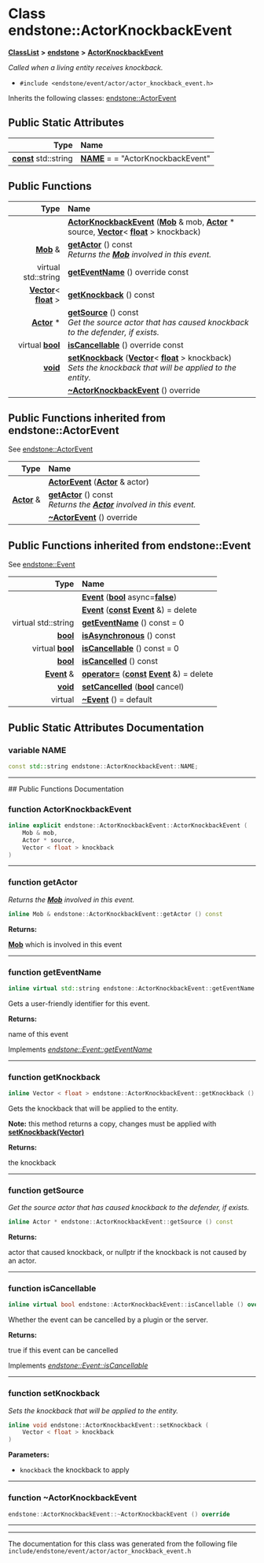 

# Class endstone::ActorKnockbackEvent



[**ClassList**](annotated.md) **>** [**endstone**](namespaceendstone.md) **>** [**ActorKnockbackEvent**](classendstone_1_1ActorKnockbackEvent.md)



_Called when a living entity receives knockback._ 

* `#include <endstone/event/actor/actor_knockback_event.h>`



Inherits the following classes: [endstone::ActorEvent](classendstone_1_1ActorEvent.md)
































## Public Static Attributes

| Type | Name |
| ---: | :--- |
|  [**const**](classendstone_1_1Vector.md) std::string | [**NAME**](#variable-name)   = = "ActorKnockbackEvent"<br> |










































## Public Functions

| Type | Name |
| ---: | :--- |
|   | [**ActorKnockbackEvent**](#function-actorknockbackevent) ([**Mob**](classendstone_1_1Mob.md) & mob, [**Actor**](classendstone_1_1Actor.md) \* source, [**Vector**](classendstone_1_1Vector.md)&lt; [**float**](classendstone_1_1Vector.md) &gt; knockback) <br> |
|  [**Mob**](classendstone_1_1Mob.md) & | [**getActor**](#function-getactor) () const<br>_Returns the_ [_**Mob**_](classendstone_1_1Mob.md) _involved in this event._ |
| virtual std::string | [**getEventName**](#function-geteventname) () override const<br> |
|  [**Vector**](classendstone_1_1Vector.md)&lt; [**float**](classendstone_1_1Vector.md) &gt; | [**getKnockback**](#function-getknockback) () const<br> |
|  [**Actor**](classendstone_1_1Actor.md) \* | [**getSource**](#function-getsource) () const<br>_Get the source actor that has caused knockback to the defender, if exists._  |
| virtual [**bool**](classendstone_1_1Vector.md) | [**isCancellable**](#function-iscancellable) () override const<br> |
|  [**void**](classendstone_1_1Vector.md) | [**setKnockback**](#function-setknockback) ([**Vector**](classendstone_1_1Vector.md)&lt; [**float**](classendstone_1_1Vector.md) &gt; knockback) <br>_Sets the knockback that will be applied to the entity._  |
|   | [**~ActorKnockbackEvent**](#function-actorknockbackevent) () override<br> |


## Public Functions inherited from endstone::ActorEvent

See [endstone::ActorEvent](classendstone_1_1ActorEvent.md)

| Type | Name |
| ---: | :--- |
|   | [**ActorEvent**](classendstone_1_1ActorEvent.md#function-actorevent) ([**Actor**](classendstone_1_1Actor.md) & actor) <br> |
|  [**Actor**](classendstone_1_1Actor.md) & | [**getActor**](classendstone_1_1ActorEvent.md#function-getactor) () const<br>_Returns the_ [_**Actor**_](classendstone_1_1Actor.md) _involved in this event._ |
|   | [**~ActorEvent**](classendstone_1_1ActorEvent.md#function-actorevent) () override<br> |


## Public Functions inherited from endstone::Event

See [endstone::Event](classendstone_1_1Event.md)

| Type | Name |
| ---: | :--- |
|   | [**Event**](classendstone_1_1Event.md#function-event-12) ([**bool**](classendstone_1_1Vector.md) async=[**false**](classendstone_1_1Vector.md)) <br> |
|   | [**Event**](classendstone_1_1Event.md#function-event-22) ([**const**](classendstone_1_1Vector.md) [**Event**](classendstone_1_1Event.md) &) = delete<br> |
| virtual std::string | [**getEventName**](classendstone_1_1Event.md#function-geteventname) () const = 0<br> |
|  [**bool**](classendstone_1_1Vector.md) | [**isAsynchronous**](classendstone_1_1Event.md#function-isasynchronous) () const<br> |
| virtual [**bool**](classendstone_1_1Vector.md) | [**isCancellable**](classendstone_1_1Event.md#function-iscancellable) () const = 0<br> |
|  [**bool**](classendstone_1_1Vector.md) | [**isCancelled**](classendstone_1_1Event.md#function-iscancelled) () const<br> |
|  [**Event**](classendstone_1_1Event.md) & | [**operator=**](classendstone_1_1Event.md#function-operator) ([**const**](classendstone_1_1Vector.md) [**Event**](classendstone_1_1Event.md) &) = delete<br> |
|  [**void**](classendstone_1_1Vector.md) | [**setCancelled**](classendstone_1_1Event.md#function-setcancelled) ([**bool**](classendstone_1_1Vector.md) cancel) <br> |
| virtual  | [**~Event**](classendstone_1_1Event.md#function-event) () = default<br> |
















































































## Public Static Attributes Documentation




### variable NAME 

```C++
const std::string endstone::ActorKnockbackEvent::NAME;
```




<hr>
## Public Functions Documentation




### function ActorKnockbackEvent 

```C++
inline explicit endstone::ActorKnockbackEvent::ActorKnockbackEvent (
    Mob & mob,
    Actor * source,
    Vector < float > knockback
) 
```




<hr>



### function getActor 

_Returns the_ [_**Mob**_](classendstone_1_1Mob.md) _involved in this event._
```C++
inline Mob & endstone::ActorKnockbackEvent::getActor () const
```





**Returns:**

[**Mob**](classendstone_1_1Mob.md) which is involved in this event 





        

<hr>



### function getEventName 

```C++
inline virtual std::string endstone::ActorKnockbackEvent::getEventName () override const
```



Gets a user-friendly identifier for this event.




**Returns:**

name of this event 





        
Implements [*endstone::Event::getEventName*](classendstone_1_1Event.md#function-geteventname)


<hr>



### function getKnockback 

```C++
inline Vector < float > endstone::ActorKnockbackEvent::getKnockback () const
```



Gets the knockback that will be applied to the entity.


**Note:** this method returns a copy, changes must be applied with [**setKnockback(Vector)**](classendstone_1_1ActorKnockbackEvent.md#function-setknockback)




**Returns:**

the knockback 





        

<hr>



### function getSource 

_Get the source actor that has caused knockback to the defender, if exists._ 
```C++
inline Actor * endstone::ActorKnockbackEvent::getSource () const
```





**Returns:**

actor that caused knockback, or nullptr if the knockback is not caused by an actor. 





        

<hr>



### function isCancellable 

```C++
inline virtual bool endstone::ActorKnockbackEvent::isCancellable () override const
```



Whether the event can be cancelled by a plugin or the server.




**Returns:**

true if this event can be cancelled 





        
Implements [*endstone::Event::isCancellable*](classendstone_1_1Event.md#function-iscancellable)


<hr>



### function setKnockback 

_Sets the knockback that will be applied to the entity._ 
```C++
inline void endstone::ActorKnockbackEvent::setKnockback (
    Vector < float > knockback
) 
```





**Parameters:**


* `knockback` the knockback to apply 




        

<hr>



### function ~ActorKnockbackEvent 

```C++
endstone::ActorKnockbackEvent::~ActorKnockbackEvent () override
```




<hr>

------------------------------
The documentation for this class was generated from the following file `include/endstone/event/actor/actor_knockback_event.h`

